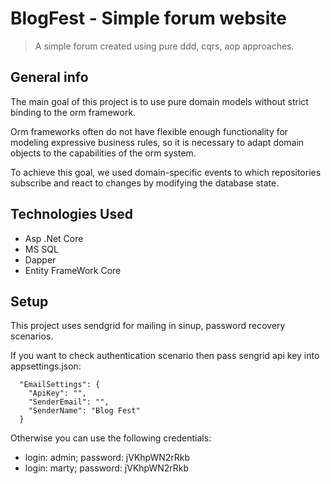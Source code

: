 # BlogFest - Simple forum website
> A simple forum created using pure ddd, cqrs, aop approaches.

## General info
The main goal of this project is to use pure domain models without strict binding to the orm framework.

Orm frameworks often do not have flexible enough functionality for modeling expressive business rules, 
so it is necessary to adapt domain objects to the capabilities of the orm system.

To achieve this goal, we used domain-specific events to which repositories subscribe and react to changes by modifying the database state.

## Technologies Used
* Asp .Net Core
* MS SQL
* Dapper
* Entity FrameWork Core

## Setup
This project uses sendgrid for mailing in sinup, password recovery scenarios.

If you want to check authentication scenario then pass sengrid api key into appsettings.json:

```
  "EmailSettings": {
    "ApiKey": "",
    "SenderEmail": "",
    "SenderName": "Blog Fest"
  }
```
Otherwise you can use the following credentials:
* login: admin; password: jVKhpWN2rRkb   
* login: marty; password: jVKhpWN2rRkb
